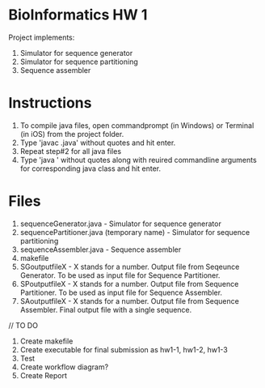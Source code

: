 # BioInformatics HW 1
Project implements:
1. Simulator for sequence generator 
2. Simulator for sequence partitioning 
3. Sequence assembler

# Instructions
1. To compile java files, open commandprompt (in Windows) or Terminal (in iOS) from the project folder.
2. Type 'javac <java filename>.java' without quotes and hit enter.
3. Repeat step#2 for all java files
4. Type 'java <java filename>' without quotes along with reuired commandline arguments for corresponding java class and hit enter.
  
# Files
1. sequenceGenerator.java - Simulator for sequence generator
2. sequencePartitioner.java (temporary name) - Simulator for sequence partitioning
3. sequenceAssembler.java - Sequence assembler
4. makefile
5. SGoutputfileX - X stands for a number. Output file from Seqeunce Generator. To be used as input file for Sequence Partitioner.
6. SPoutputfileX - X stands for a number. Output file from Sequence Partitioner. To be used as input file for Sequence Assembler.
7. SAoutputfileX - X stands for a number. Output file from Sequence Assembler. Final output file with a single sequence.

// TO DO
1. Create makefile
2. Create executable for final submission as hw1-1, hw1-2, hw1-3 
3. Test
4. Create workflow diagram?
5. Create Report
